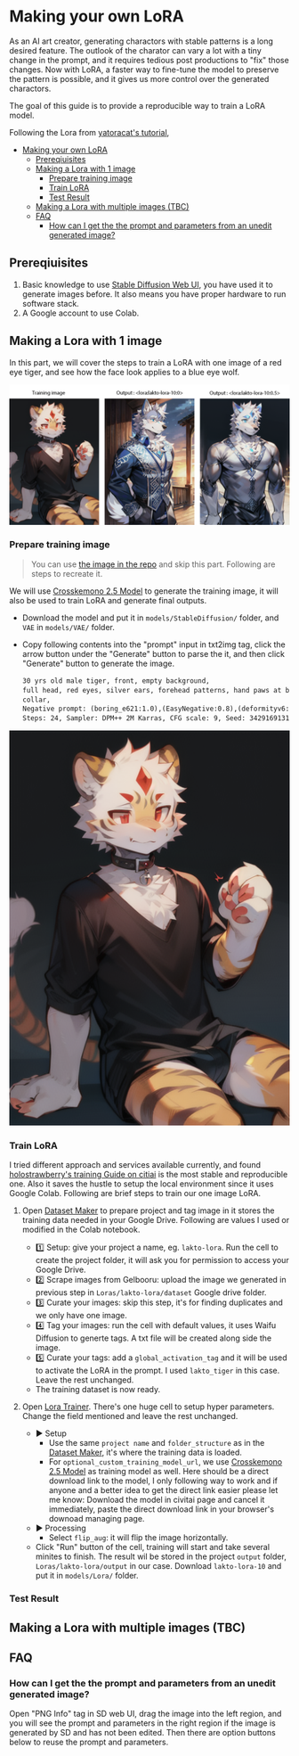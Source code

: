 # Making your own LoRA

As an AI art creator, generating charactors with stable patterns is a long desired feature. The outlook of the charator can vary a lot with a tiny change in the prompt, and it requires tedious post productions to "fix" those changes. Now with LoRA, a faster way to fine-tune the model to preserve the pattern is possible, and it gives us more control over the generated charactors.

The goal of this guide is to provide a reproducible way to train a LoRA model. 

Following the Lora from [yatoracat's tutorial](https://note.com/yatoracat/n/n3ecae7e0881f), 

- [Making your own LoRA](#making-your-own-lora)
  - [Prereqiuisites](#prereqiuisites)
  - [Making a Lora with 1 image](#making-a-lora-with-1-image)
    - [Prepare training image](#prepare-training-image)
    - [Train LoRA](#train-lora)
    - [Test Result](#test-result)
  - [Making a Lora with multiple images (TBC)](#making-a-lora-with-multiple-images-tbc)
  - [FAQ](#faq)
    - [How can I get the the prompt and parameters from an unedit generated image?](#how-can-i-get-the-the-prompt-and-parameters-from-an-unedit-generated-image)


## Prereqiuisites

1. Basic knowledge to use [Stable Diffusion Web UI](https://github.com/AUTOMATIC1111/stable-diffusion-webui), you have used it to generate images before. It also means you have proper hardware to run software stack.
2. A Google account to use Colab.

## Making a Lora with 1 image

In this part, we will cover the steps to train a LoRA with one image of a red eye tiger, and see how the face look applies to a blue eye wolf.

![image](https://github.com/puplakto/train-lora/blob/main/1-one-image-lora/train/train-output.png?raw=true)

### Prepare training image

> You can use [the image in the repo](1-one-image-lora\train\train.png) and skip this part. Following are steps to recreate it.

We will use [Crosskemono 2.5 Model](https://civitai.com/models/11888?modelVersionId=47368) to generate the training image, it will also be used to train LoRA and generate final outputs.

- Download the model and put it in `models/StableDiffusion/` folder, and `VAE` in `models/VAE/` folder.
- Copy following contents into the "prompt" input in txt2img tag, click the arrow button under the "Generate" button to parse the it, and then click "Generate" button to generate the image.

    ```txt
    30 yrs old male tiger, front, empty background,
    full head, red eyes, silver ears, forehead patterns, hand paws at body side, sit, 1tail
    collar,
    Negative prompt: (boring_e621:1.0),(EasyNegative:0.8),(deformityv6:0.8),(bad-image-v2:0.8),(worst quality, low quality:1.4), (frame, border, film grain, greyscale:1.0),(text, signature, watermark, username:1.3), (female,girl,3D,realistic,CG,feral,nude,naked,animal:1.1), (bad anatomy:1.1), (bad hands, error, missing fingers), (extra digit, fewer digits),(bad face,bad nose,bad mouth,bad ear,bad eye,bad tail,bad eyebrow,bad eyelash,bad face:1.2),(different eye,different eyelash:1.1)
    Steps: 24, Sampler: DPM++ 2M Karras, CFG scale: 9, Seed: 3429169131, Size: 512x720, Model hash: 167e5bcb37, Model: crosskemonoFurryModel_crosskemono25
    ```

![train](https://github.com/puplakto/train-lora/blob/main/1-one-image-lora/train/train.png?raw=true)

### Train LoRA

I tried different approach and services available currently, and found [holostrawberry's training Guide on citiai](https://civitai.com/models/22530) is the most stable and reproducible one. Also it saves the hustle to setup the local environment since it uses Google Colab. Following are brief steps to train our one image LoRA.

1. Open [Dataset Maker](https://colab.research.google.com/github/hollowstrawberry/kohya-colab/blob/main/Dataset_Maker.ipynb) to prepare project and tag image in it stores the training data needed in your Google Drive. Following are values I used or modified in the Colab notebook. 
   - 1️⃣ Setup: give your project a name, eg. `lakto-lora`. Run the cell to create the project folder, it will ask you for permission to access your Google Drive.
   - 2️⃣ Scrape images from Gelbooru: upload the image we generated in previous step in `Loras/lakto-lora/dataset` Google drive folder.
   - 3️⃣ Curate your images: skip this step, it's for finding duplicates and we only have one image.
   - 4️⃣ Tag your images: run the cell with default values, it uses Waifu Diffusion to generte tags. A txt file will be created along side the image.
   - 5️⃣ Curate your tags: add a `global_activation_tag` and it will be used to activate the LoRA in the prompt. I used `lakto_tiger` in this case. Leave the rest unchanged. 
   - The training dataset is now ready.

2. Open [Lora Trainer](https://colab.research.google.com/github/hollowstrawberry/kohya-colab/blob/main/Lora_Trainer.ipynb). There's one huge cell to setup hyper parameters. Change the field mentioned and leave the rest unchanged.
   - ▶️ Setup
     - Use the same `project name` and `folder_structure` as in the [Dataset Maker](https://colab.research.google.com/github/hollowstrawberry/kohya-colab/blob/main/Dataset_Maker.ipynb), it's where the training data is loaded.
     - For `optional_custom_training_model_url`, we use [Crosskemono 2.5 Model](https://civitai.com/models/11888?modelVersionId=47368) as training model as well. Here should be a direct download link to the model, I only following way to work and if anyone and a better idea to get the direct link easier please let me know: Download the model in civitai page and cancel it immediately, paste the direct download link in your browser's downoad managing page.
   - ▶️ Processing
     - Select `flip_aug`: it will flip the image horizontally.
   - Click "Run" button of the cell, training will start and take several minites to finish. The result wil be stored in the project `output` folder, `Loras/lakto-lora/output` in our case. Download `lakto-lora-10` and put it in `models/Lora/` folder.

### Test Result


## Making a Lora with multiple images (TBC)

## FAQ

### How can I get the the prompt and parameters from an unedit generated image?

Open "PNG Info" tag in SD web UI, drag the image into the left region, and you will see the prompt and parameters in the right region if the image is generated by SD and has not been edited. Then there are option buttons below to reuse the prompt and parameters.